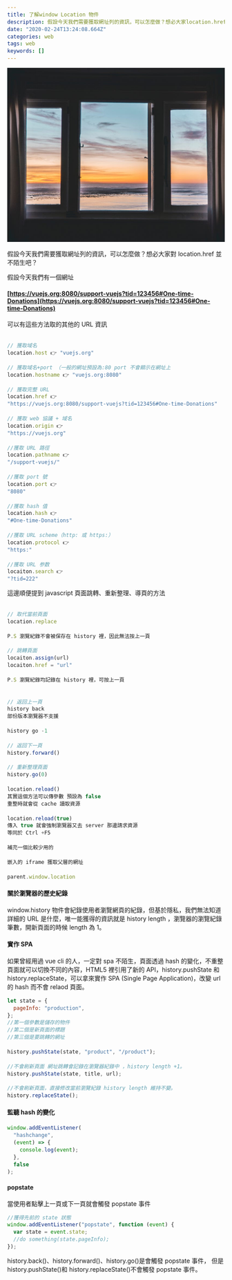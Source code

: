 ```yaml
---
title: 了解window Location 物件
description: 假設今天我們需要獲取網址列的資訊，可以怎麼做？想必大家location.href並不陌生吧？
date: "2020-02-24T13:24:08.664Z"
categories: web
tags: web
keywords: []
---
```


![](/img/1__cOvGChemcFOVFZmRk5__KmA.jpeg)

假設今天我們需要獲取網址列的資訊，可以怎麼做？想必大家對 location.href 並不陌生吧？

假設今天我們有一個網址

#### [https://vuejs.org:8080/support-vuejs?tid=123456#One-time-Donations](https://vuejs.org:8080/support-vuejs?tid=123456#One-time-Donations)

可以有這些方法取的其他的 URL 資訊

```javascript

// 獲取域名
location.host 👉 "vuejs.org"

// 獲取域名+port （一般的網址預設為:80 port 不會顯示在網址上
location.hostname 👉 "vuejs.org:8080"

// 獲取完整 URL
location.href 👉
"https://vuejs.org:8080/support-vuejs?tid=123456#One-time-Donations"

// 獲取 web 協議 + 域名
location.origin 👉
"https://vuejs.org"

//獲取 URL 路徑
location.pathname 👉
"/support-vuejs/"

//獲取 port 號
location.port 👉
"8080"

//獲取 hash 值
location.hash 👉
"#One-time-Donations"

//獲取 URL scheme（http: 或 https:）
location.protocol 👉
"https:"

//獲取 URL 参数
locaiton.search 👉
"?tid=222"

```

這邊順便提到 javascript 頁面跳轉、重新整理、導頁的方法

```javascript

// 取代當前頁面
location.replace

P.S 瀏覽紀錄不會被保存在 history 裡，因此無法按上一頁

// 跳轉頁面
locaiton.assign(url)
locaiton.href = "url"

P.S 瀏覽紀錄均記錄在 history 裡，可按上一頁


// 返回上一頁
history back
部份版本瀏覽器不支援

history go -1

// 返回下一頁
history.forward()

// 重新整理頁面
history.go(0)

location.reload()
其實這個方法可以傳參數 預設為 false
重整時就會從 cache 讀取資源

location.reload(true)
傳入 true 就會強制瀏覽器又去 server 那邊請求資源
等同於 Ctrl +F5

補充一個比較少用的

嵌入的 iframe 獲取父層的網址

parent.window.location

```

#### 關於瀏覽器的歷史紀錄

window.history 物件會紀錄使用者瀏覽網頁的紀錄，但基於隱私，我們無法知道詳細的 URL 是什麼，唯一能獲得的資訊就是 history length ，瀏覽器的瀏覽紀錄筆數，開新頁面的時候 length 為 1。

#### 實作 SPA

如果曾經用過 vue cli 的人，一定對 spa 不陌生，頁面透過 hash 的變化，不重整頁面就可以切換不同的內容，HTML5 裡引用了新的 API，history.pushState 和 history.replaceState，可以拿來實作 SPA (Single Page Application)，改變 url 的 hash 而不會 relaod 頁面。

```javascript
let state = {
  pageInfo: "production",
};
//第一個參數是儲存的物件
//第二個是新頁面的標題
//第三個是要跳轉的網址

history.pushState(state, "product", "/product");

//不會刷新頁面 網址跳轉會記錄在瀏覽器紀錄中 ，history length +1。
history.pushState(state, title, url);

//不會刷新頁面，直接修改當前瀏覽紀錄 history length 維持不變。
history.replaceState();
```

#### 監聽 hash 的變化

```javascript
window.addEventListener(
  "hashchange",
  (event) => {
    console.log(event);
  },
  false
);
```

#### popstate

當使用者點擊上一頁或下一頁就會觸發 popstate 事件

```javascript
//獲得先前的 state 狀態
window.addEventListener("popstate", function (event) {
  var state = event.state;
  //do something(state.pageInfo);
});
```

history.back()、history.forward()、history.go()是會觸發 popstate 事件，
但是 history.pushState()和 history.replaceState()不會觸發 popstate 事件。
